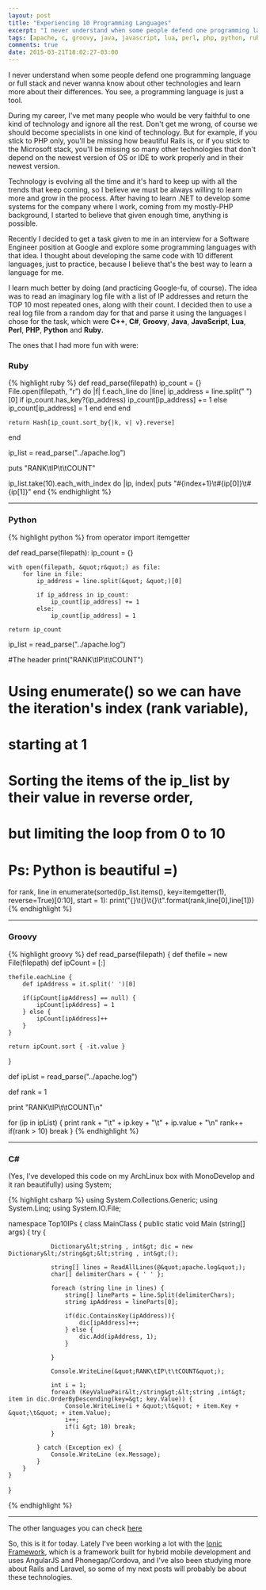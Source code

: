 ```yaml
---
layout: post
title: "Experiencing 10 Programming Languages"
excerpt: "I never understand when some people defend one programming language or full stack and never wanna know about other technologies and learn more about their differences"
tags: [apache, c, groovy, java, javascript, lua, perl, php, python, ruby, top10, dotnet]
comments: true
date: 2015-03-21T18:02:27-03:00
---
```


I never understand when some people defend one programming language or full stack and never wanna know about other technologies and learn more about their differences. You see, a programming language is just a tool. 

During my career, I've met many people who would be very faithful to one kind of technology and ignore all the rest. Don't get me wrong, of course we should become specialists in one kind of technology. But for example, if you stick to PHP only, you'll be missing how beautiful Rails is, or if you stick to the Microsoft stack, you'll be missing so many other technologies that don't depend on the newest version of OS or IDE to work properly and in their newest version. 

Technology is evolving all the time and it's hard to keep up with all the trends that keep coming, so I believe we must be always willing to learn more and grow in the process. After having to learn .NET to develop some systems for the company where I work, coming from my mostly-PHP background, I started to believe that given enough time, anything is possible. 

Recently I decided to get a task given to me in an interview for a Software Engineer position at Google and explore some programming languages with that idea. I thought about developing the same code with 10 different languages, just to practice, because I believe that's the best way to learn a language for me. 

I learn much better by doing (and practicing Google-fu, of course). The idea was to read an imaginary log file with a list of IP addresses and return the TOP 10 most repeated ones, along with their count. I decided then to use a real log file from a random day for that and parse it using the languages I chose for the task, which were **C++**, **C#**, **Groovy**, **Java**, **JavaScript**, **Lua**, **Perl**, **PHP**, **Python** and **Ruby**. 

The ones that I had more fun with were:

### Ruby
{% highlight ruby %}
def read_parse(filepath)
    ip_count = {}
    File.open(filepath, &quot;r&quot;) do |f|
        f.each_line do |line|
            ip_address = line.split(&quot; &quot;)[0]
            if ip_count.has_key?(ip_address)
                ip_count[ip_address] += 1
            else
                ip_count[ip_address] = 1
            end
        end
    end

    return Hash[ip_count.sort_by{|k, v| v}.reverse]
end

ip_list = read_parse(&quot;../apache.log&quot;)

puts &quot;RANK\tIP\t\tCOUNT&quot;

ip_list.take(10).each_with_index do |ip, index|
    puts &quot;#{index+1}\t#{ip[0]}\t#{ip[1]}&quot;
end
{% endhighlight %}

* * *

### Python
{% highlight python %}
from operator import itemgetter

def read_parse(filepath):
    ip_count = {}

    with open(filepath, &quot;r&quot;) as file:
        for line in file:
            ip_address = line.split(&quot; &quot;)[0]

            if ip_address in ip_count:
                ip_count[ip_address] += 1
            else:
                ip_count[ip_address] = 1

    return ip_count

ip_list = read_parse(&quot;../apache.log&quot;)

#The header
print(&quot;RANK\tIP\t\tCOUNT&quot;)

# Using enumerate() so we can have the iteration's index (rank variable), 
# starting at 1
# Sorting the items of the ip_list by their value in reverse order, 
# but limiting the loop from 0 to 10
# Ps: Python is beautiful =)
for rank, line in enumerate(sorted(ip_list.items(), key=itemgetter(1), reverse=True)[0:10], start = 1):
    print(&quot;{}\t{}\t{}\t&quot;.format(rank,line[0],line[1]))
{% endhighlight %}

* * *

### Groovy

{% highlight groovy %}
def read_parse(filepath) {
	def thefile = new File(filepath)
	def ipCount = [:]
	
	thefile.eachLine {
		def ipAddress = it.split(' ')[0]
		
		if(ipCount[ipAddress] == null) {
			ipCount[ipAddress] = 1
		} else {
			ipCount[ipAddress]++
		}
	}
	
	return ipCount.sort { -it.value }
}

def ipList = read_parse(&quot;../apache.log&quot;)

def rank = 1

print &quot;RANK\tIP\t\tCOUNT\n&quot;

for (ip in ipList) {
	print rank + &quot;\t&quot; + ip.key + &quot;\t&quot; + ip.value + &quot;\n&quot;
	rank++
	if(rank &gt; 10) break
}
{% endhighlight %}

* * *

### C&#35;

(Yes, I've developed this code on my ArchLinux box with MonoDevelop and it ran beautifully) using System;

{% highlight csharp %}
using System.Collections.Generic;
using System.Linq;
using System.IO.File;

namespace Top10IPs {
	class MainClass {
		public static void Main (string[] args) {
			try {

				Dictionary&lt;string , int&gt; dic = new Dictionary&lt;/string&gt;&lt;string , int&gt;();

				string[] lines = ReadAllLines(@&quot;apache.log&quot;);
				char[] delimiterChars = { ' ' };

				foreach (string line in lines) {
					string[] lineParts = line.Split(delimiterChars);
					string ipAddress = lineParts[0];

					if(dic.ContainsKey(ipAddress)){
						dic[ipAddress]++;
					} else {
						dic.Add(ipAddress, 1);
					}

				}

				Console.WriteLine(&quot;RANK\tIP\t\tCOUNT&quot;);

				int i = 1;
				foreach (KeyValuePair&lt;/string&gt;&lt;string ,int&gt; item in dic.OrderByDescending(key=&gt; key.Value)) {
					Console.WriteLine(i + &quot;\t&quot; + item.Key + &quot;\t&quot; + item.Value);
					i++;
					if(i &gt; 10) break;
				}
			
			} catch (Exception ex) {
				Console.WriteLine (ex.Message);
			}
		}
	}
} 

{% endhighlight %}

* * *

The other languages you can check [here](https://github.com/jonathas/top10ips) 

So, this is it for today. Lately I've been working a lot with the [Ionic Framework](http://ionicframework.com), which is a framework built for hybrid mobile development and uses AngularJS and Phonegap/Cordova, and I've also been studying more about Rails and Laravel, so some of my next posts will probably be about these technologies.